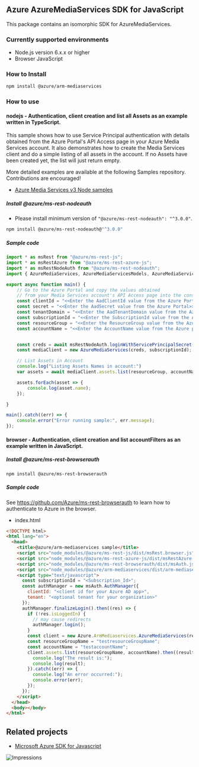 ## Azure AzureMediaServices SDK for JavaScript

This package contains an isomorphic SDK for AzureMediaServices.

### Currently supported environments

- Node.js version 6.x.x or higher
- Browser JavaScript

### How to Install

```bash
npm install @azure/arm-mediaservices
```

### How to use

#### nodejs - Authentication, client creation and list all Assets as an example written in TypeScript.
This sample shows how to use Service Principal authentication with details obtained from the Azure Portal's API Access page in your Azure Media Services account. 
It also demonstrates how to create the Media Services client and do a simple listing of all assets in the account. If no Assets have been created yet, the list will just return empty. 

More detailed examples are available at the following Samples repository. Contributions are encouraged!
- [Azure Media Services v3 Node samples](https://github.com/Azure-Samples/media-services-v3-node-tutorials)

##### Install @azure/ms-rest-nodeauth

- Please install minimum version of `"@azure/ms-rest-nodeauth": "^3.0.0"`.
```bash
npm install @azure/ms-rest-nodeauth@"^3.0.0"
```

##### Sample code

```typescript
import * as msRest from "@azure/ms-rest-js";
import * as msRestAzure from "@azure/ms-rest-azure-js";
import * as msRestNodeAuth from "@azure/ms-rest-nodeauth";
import { AzureMediaServices, AzureMediaServicesModels, AzureMediaServicesMappers } from "@azure/arm-mediaservices";

export async function main() {
    // Go to the Azure Portal and copy the values obtained 
    // from your Media Services account's API Access page into the constants
    const clientId = "<<Enter the AadClientId value from the Azure Portal>>";
    const secret = "<<Enter the AadSecret value from the Azure Portal>>";
    const tenantDomain = "<<Enter the AadTenantDomain value from the Azure portal>>";
    const subscriptionId = "<<Enter the SubscriptionId value from the Azure portal>>";
    const resourceGroup = "<<Enter the ResourceGroup value from the Azure portal>>";
    const accountName = "<<Enter the AccountName value from the Azure portal>>";


    const creds = await msRestNodeAuth.loginWithServicePrincipalSecret(clientId, secret, tenantDomain);
    const mediaClient = new AzureMediaServices(creds, subscriptionId);

    // List Assets in Account
    console.log("Listing Assets Names in account:")
    var assets = await mediaClient.assets.list(resourceGroup, accountName);

    assets.forEach(asset => {
        console.log(asset.name);    
    });

}

main().catch((err) => {
    console.error("Error running sample:", err.message);
});
```

#### browser - Authentication, client creation and list accountFilters as an example written in JavaScript.

##### Install @azure/ms-rest-browserauth

```bash
npm install @azure/ms-rest-browserauth
```

##### Sample code

See https://github.com/Azure/ms-rest-browserauth to learn how to authenticate to Azure in the browser.

- index.html
```html
<!DOCTYPE html>
<html lang="en">
  <head>
    <title>@azure/arm-mediaservices sample</title>
    <script src="node_modules/@azure/ms-rest-js/dist/msRest.browser.js"></script>
    <script src="node_modules/@azure/ms-rest-azure-js/dist/msRestAzure.js"></script>
    <script src="node_modules/@azure/ms-rest-browserauth/dist/msAuth.js"></script>
    <script src="node_modules/@azure/arm-mediaservices/dist/arm-mediaservices.js"></script>
    <script type="text/javascript">
      const subscriptionId = "<Subscription_Id>";
      const authManager = new msAuth.AuthManager({
        clientId: "<client id for your Azure AD app>",
        tenant: "<optional tenant for your organization>"
      });
      authManager.finalizeLogin().then((res) => {
        if (!res.isLoggedIn) {
          // may cause redirects
          authManager.login();
        }
        const client = new Azure.ArmMediaservices.AzureMediaServices(res.creds, subscriptionId);
        const resourceGroupName = "testresourceGroupName";
        const accountName = "testaccountName";
        client.assets.list(resourceGroupName, accountName).then((result) => {
          console.log("The result is:");
          console.log(result);
        }).catch((err) => {
          console.log("An error occurred:");
          console.error(err);
        });
      });
    </script>
  </head>
  <body></body>
</html>
```

## Related projects

- [Microsoft Azure SDK for Javascript](https://github.com/Azure/azure-sdk-for-js)

![Impressions](https://azure-sdk-impressions.azurewebsites.net/api/impressions/azure-sdk-for-js/sdk/mediaservices/arm-mediaservices/README.png)
